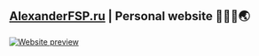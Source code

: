 ## [AlexanderFSP.ru](http://alexanderfsp.ru/) | Personal website 👨🏻‍💻🌏 ##
[![Website preview](https://user-images.githubusercontent.com/30397060/65560117-079dd600-df46-11e9-9b24-991d7872b3e9.png)](http://alexanderfsp.ru/)
